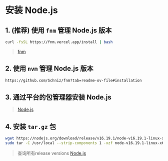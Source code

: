 # 安装 Node.js

## 1. (推荐) 使用 `fnm` 管理 Node.js 版本

```bash
curl -fsSL https://fnm.vercel.app/install | bash
```

> [fnm](https://github.com/Schniz/fnm?tab=readme-ov-file#installation)

## 2. 使用 `nvm` 管理 Node.js 版本

```bash
https://github.com/Schniz/fnm?tab=readme-ov-file#installation
```

## 3. 通过平台的包管理器安装 Node.js

> [Node.js](https://nodejs.org/en/download/package-manager/)

## 4. 安装 `tar.gz` 包

```bash
wget https://nodejs.org/download/release/v16.19.1/node-v16.19.1-linux-x64.tar.gz
sudo tar -C /usr/local --strip-components 1 -xzf node-v16.19.1-linux-x64.tar.gz
```

> 查询所有release versions
> [Node.js](https://nodejs.org/en/download/releases/)
